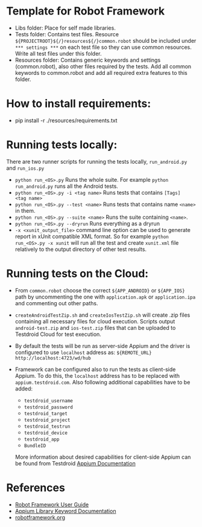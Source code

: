 # Template for Robot Framework

- Libs folder: Place for self made libraries.
- Tests folder: Contains test files. Resource ``${PROJECTROOT}${/}resources${/}common.robot`` should be included under ``*** settings ***`` on each test file so they can use common resources. Write all test files under this folder.
- Resources folder: Contains generic keywords and settings (common.robot), also other files required by the tests. Add all common keywords to common.robot and add all required extra features to this folder.


# How to install requirements:
- pip install -r ./resources/requirements.txt

# Running tests locally:
There are two runner scripts for running the tests locally, ``run_android.py`` and ``run_ios.py``

- ``python run_<OS>.py`` Runs the whole suite. For example ``python run_android.py`` runs all the Android tests.
- ``python run_<OS>.py -i <tag name>`` Runs tests that contains ``[Tags]    <tag name>``
- ``python run_<OS>.py --test <name>`` Runs tests that contains name ``<name>`` in them.
- ``python run_<OS>.py --suite <name>`` Runs the suite containing ``<name>``.
- ``python run_<OS>.py --dryrun`` Runs everything as a dryrun
- ``-x <xunit_output_file>`` command line option can be used to generate report in xUnit compatible XML format. So for example ``python run_<OS>.py -x xunit`` will run all the test and create ``xunit.xml`` file relatively to the output directory of other test results.

# Running tests on the Cloud:
- From ``common.robot`` choose the correct ``${APP_ANDROID}`` or ``${APP_IOS}`` path by uncommenting the one with ``application.apk`` or ``application.ipa`` and commenting out other paths.
- ``createAndroidTestZip.sh`` and ``createIosTestZip.sh`` will create .zip files containing all necessary files for cloud execution. Scripts output ``android-test.zip`` and ``ios-test.zip`` files that can be uploaded to Testdroid Cloud for test execution.
- By default the tests will be run as server-side Appium and the driver is configured to use ``localhost`` address as: ``${REMOTE_URL}    http://localhost:4723/wd/hub``
- Framework can be configured also to run the tests as client-side Appium. To do this, the ``localhost`` address has to be replaced with ``appium.testdroid.com``. Also following additional capabilities have to be added:
	- ``testdroid_username``
	- ``testdroid_password``
	- ``testdroid_target``
	- ``testdroid_project``
	- ``testdroid_testrun``
	- ``testdroid_device``
	- ``testdroid_app``
	- ``BundleID``

	More information about desired capabilities for client-side Appium can be found from Testdroid [Appium Documentation](http://docs.bitbar.com/testing/appium/desired-caps/)

# References
- [Robot Framework User Guide](http://robotframework.org/robotframework/latest/RobotFrameworkUserGuide.html)
- [Appium Library Keyword Documentation](http://jollychang.github.io/robotframework-appiumlibrary/doc/AppiumLibrary.html)
- [robotframework.org](http://robotframework.org/)
